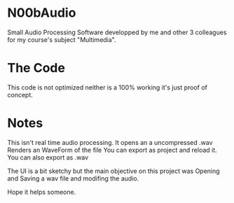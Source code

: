 # N00bAudio
Small Audio Processing Software developped by me and other 3 colleagues for my course's subject "Multimedia".
# The Code
This code is not optimized neither is a 100% working it's just proof of concept.
# Notes
This isn't real time audio processing.
It opens an a uncompressed .wav
Renders an WaveForm of the file 
You can export as project and reload it. You can also export as .wav

The UI is a bit sketchy but the main objective on this project was Opening and Saving a wav file and modifing the audio.

Hope it helps someone.
